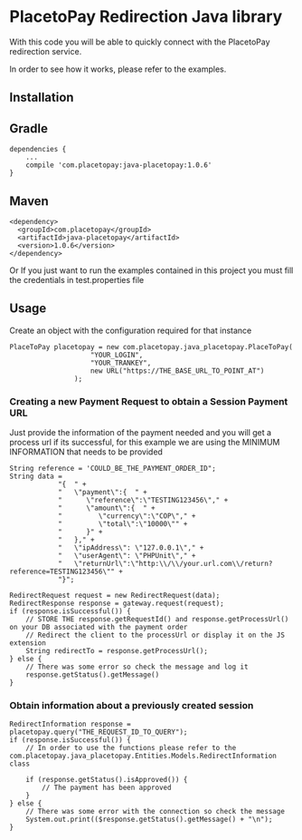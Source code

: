 # PlacetoPay Redirection Java library

With this code you will be able to quickly connect with the PlacetoPay redirection service.

In order to see how it works, please refer to the examples.

## Installation

Gradle
------
```
dependencies {
    ...
    compile 'com.placetopay:java-placetopay:1.0.6'
}
```

Maven
-----
```
<dependency>
  <groupId>com.placetopay</groupId>
  <artifactId>java-placetopay</artifactId>
  <version>1.0.6</version>
</dependency>
```

Or If you just want to run the examples contained in this project you must fill the credentials in test.properties file

## Usage

Create an object with the configuration required for that instance

```
PlaceToPay placetopay = new com.placetopay.java_placetopay.PlaceToPay(
                    "YOUR_LOGIN",
                    "YOUR_TRANKEY",
                    new URL("https://THE_BASE_URL_TO_POINT_AT")
                );
```

### Creating a new Payment Request to obtain a Session Payment URL

Just provide the information of the payment needed and you will get a process url if its successful, for this example we are using the MINIMUM INFORMATION that needs to be provided

```
String reference = 'COULD_BE_THE_PAYMENT_ORDER_ID";
String data = 
            "{  " +
            "   \"payment\":{  " +
            "      \"reference\":\"TESTING123456\"," +
            "      \"amount\":{  " +
            "         \"currency\":\"COP\"," +
            "         \"total\":\"10000\"" +
            "      }" +
            "   }," +
            "   \"ipAddress\": \"127.0.0.1\"," +
            "   \"userAgent\": \"PHPUnit\"," +
            "   \"returnUrl\":\"http:\\/\\/your.url.com\\/return?reference=TESTING123456\"" +
            "}";

RedirectRequest request = new RedirectRequest(data);
RedirectResponse response = gateway.request(request);
if (response.isSuccessful()) {
    // STORE THE response.getRequestId() and response.getProcessUrl() on your DB associated with the payment order
    // Redirect the client to the processUrl or display it on the JS extension
    String redirectTo = response.getProcessUrl();
} else {
    // There was some error so check the message and log it
    response.getStatus().getMessage()
}
```

### Obtain information about a previously created session

```
RedirectInformation response = placetopay.query("THE_REQUEST_ID_TO_QUERY");
if (response.isSuccessful()) {
    // In order to use the functions please refer to the com.placetopay.java_placetopay.Entities.Models.RedirectInformation class

    if (response.getStatus().isApproved()) {
        // The payment has been approved
    }
} else {
    // There was some error with the connection so check the message
    System.out.print(($response.getStatus().getMessage() + "\n");
}
```